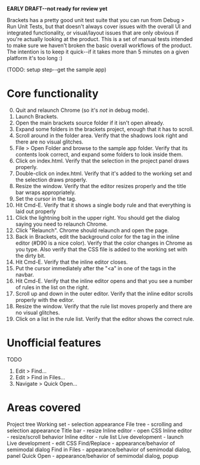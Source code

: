 **EARLY DRAFT--not ready for review yet**

Brackets has a pretty good unit test suite that you can run from Debug > Run Unit Tests, but that doesn't always cover issues with the overall UI and integrated functionality, or visual/layout issues that are only obvious if you're actually looking at the product. This is a set of manual tests intended to make sure we haven't broken the basic overall workflows of the product. The intention is to keep it quick--if it takes more than 5 minutes on a given platform it's too long :)

(TODO: setup step--get the sample app)

Core functionality
==================

0. Quit and relaunch Chrome (so it's *not* in debug mode).
1. Launch Brackets.
2. Open the main brackets source folder if it isn't open already.
3. Expand some folders in the brackets project, enough that it has to scroll.
4. Scroll around in the folder area. Verify that the shadows look right and there are no visual glitches.
5. File > Open Folder and browse to the sample app folder. Verify that its contents look correct, and expand some folders to look inside them.
6. Click on index.html. Verify that the selection in the project panel draws properly.
7. Double-click on index.html. Verify that it's added to the working set and the selection draws properly.
8. Resize the window. Verify that the editor resizes properly and the title bar wraps appropriately.
9. Set the cursor in the <body> tag.
10. Hit Cmd-E. Verify that it shows a single body rule and that everything is laid out properly
11. Click the lightning bolt in the upper right. You should get the dialog saying you need to relaunch Chrome.
12. Click "Relaunch". Chrome should relaunch and open the page.
13. Back in Brackets, edit the background color for the <body> tag in the inline editor (#D90 is a nice color). Verify that the color changes in Chrome as you type. Also verify that the CSS file is added to the working set with the dirty bit.
14. Hit Cmd-E. Verify that the inline editor closes.
15. Put the cursor immediately after the "<a" in one of the <a> tags in the navbar.
16. Hit Cmd-E. Verify that the inline editor opens and that you see a number of rules in the list on the right.
17. Scroll up and down in the outer editor. Verify that the inline editor scrolls properly with the editor.
18. Resize the window. Verify that the rule list moves properly and there are no visual glitches.
19. Click on a list in the rule list. Verify that the editor shows the correct rule.

Unofficial features
===================
TODO

1. Edit > Find...
2. Edit > Find in Files...
3. Navigate > Quick Open...

Areas covered
=============
Project tree
Working set - selection appearance
File tree - scrolling and selection appearance
Title bar - resize
Inline editor - open CSS
Inline editor - resize/scroll behavior
Inline editor - rule list
Live development - launch
Live development - edit CSS
Find/Replace - appearance/behavior of semimodal dialog
Find in Files - appearance/behavior of semimodal dialog, panel
Quick Open - appearance/behavior of semimodal dialog, popup

